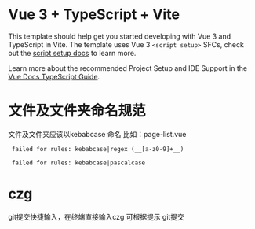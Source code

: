 # Vue 3 + TypeScript + Vite

This template should help get you started developing with Vue 3 and TypeScript in Vite. The template uses Vue 3
`<script setup>` SFCs, check out
the [script setup docs](https://v3.vuejs.org/api/sfc-script-setup.html#sfc-script-setup) to learn more.

Learn more about the recommended Project Setup and IDE Support in
the [Vue Docs TypeScript Guide](https://vuejs.org/guide/typescript/overview.html#project-setup).

# 文件及文件夹命名规范

文件及文件夹应该以kebabcase 命名 比如：page-list.vue

```
 failed for rules: kebabcase|regex (__[a-z0-9]+__)

 failed for rules: kebabcase|pascalcase
```

# czg

git提交快捷输入，在终端直接输入czg 可根据提示 git提交
